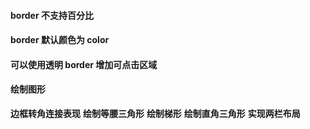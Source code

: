 #### border 不支持百分比
#### border 默认颜色为 color 
#### 可以使用透明 border 增加可点击区域 
#### 绘制图形
**边框转角连接表现**
**绘制等腰三角形**
**绘制梯形**
**绘制直角三角形**
**实现两栏布局**